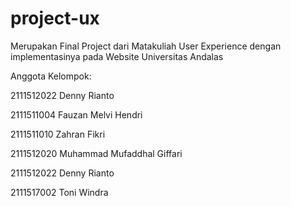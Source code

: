# project-ux
Merupakan Final Project dari Matakuliah User Experience dengan implementasinya pada Website Universitas Andalas

Anggota Kelompok:

2111512022 Denny Rianto

2111511004 Fauzan Melvi Hendri

2111511010 Zahran Fikri

2111512020 Muhammad Mufaddhal Giffari

2111512022 Denny Rianto

2111517002 Toni Windra
